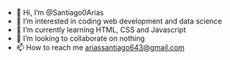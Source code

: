 - 👋 Hi, I’m @Santiago0Arias
- 👀 I’m interested in coding web development and data science
- 🌱 I’m currently learning HTML, CSS and Javascript
- 💞️ I’m looking to collaborate on nothing
- 📫 How to reach me ariassantiago643@gmail.com

<!---
Santiago0Arias/Santiago0Arias is a ✨ special ✨ repository because its `README.md` (this file) appears on your GitHub profile.
You can click the Preview link to take a look at your changes.
--->
